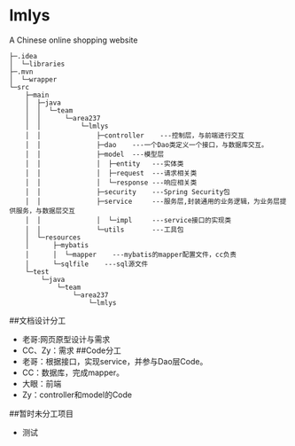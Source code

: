 # lmlys
A Chinese online shopping website
```
├─.idea
│  └─libraries
├─.mvn
│  └─wrapper
└─src
    ├─main
    │  ├─java
    │  │  └─team
    │  │      └─area237
    │  │          └─lmlys
    │  │              ├─controller    ---控制层，与前端进行交互
    │  │              ├─dao    ---一个Dao类定义一个接口，与数据库交互。
    │  │              ├─model  ---模型层
    │  │              │  ├─entity   ---实体类
    │  │              │  ├─request  ---请求相关类
    │  │              │  └─response ---响应相关类
    │  │              ├─security    ---Spring Security包
    │  │              ├─service     ---服务层,封装通用的业务逻辑，为业务层提供服务，与数据层交互
    │  │              │  └─impl     ---service接口的实现类
    │  │              └─utils       ---工具包
    │  └─resources
    │      ├─mybatis
    │      │  └─mapper    ---mybatis的mapper配置文件，cc负责
    │      └─sqlfile    ---sql源文件
    └─test
        └─java
            └─team
                └─area237
                    └─lmlys
```
##文档设计分工
- 老哥:网页原型设计与需求
- CC、Zy：需求
##Code分工
- 老哥：根据接口，实现service，并参与Dao层Code。
- CC：数据库，完成mapper。
- 大眼：前端
- Zy：controller和model的Code

##暂时未分工项目
- 测试
